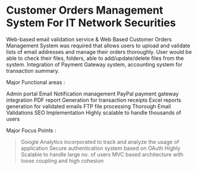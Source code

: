 # Customer Orders Management System For IT Network Securities

Web-based email validation service & Web Based Customer Orders Management System was required that allows users to upload and validate lists of email addresses and manage their orders thoroughly. User would be able to check their files, folders, able to add/update/delete files from the system. Integration of Payment Gateway system, accounting system for transaction summary.

Major Functional areas : 

Admin portal
Email Notification management
PayPal payment gateway integration
PDF report Generation for transaction receipts
Excel reports generation for validated emails
FTP file processing
Thorough Email Validations
SEO Implementation
Highly scalable to handle thousands of users

Major Focus Points : 

> Google Analytics incorporated to track and analyze the usage of application 
> Secure authentication system based on OAuth
> Highly Scalable to handle large no. of users
> MVC based architecture with loose coupling and high cohesion

